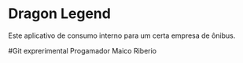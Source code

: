 # Dragon Legend

Este aplicativo de consumo interno para um certa empresa de ônibus.

#Git exprerimental
Progamador Maico Riberio
